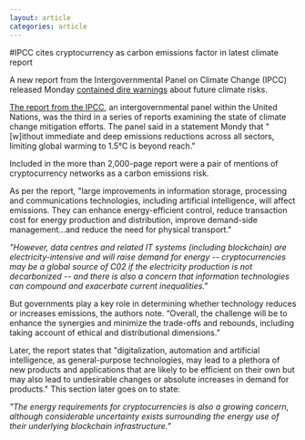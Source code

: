 ```yaml
---
layout: article
categories: article
---
```



#IPCC cites cryptocurrency as carbon emissions factor in latest climate report

A new report from the Intergovernmental Panel on Climate Change (IPCC) released Monday [contained dire warnings](https://www.theguardian.com/environment/2022/apr/04/ipcc-report-now-or-never-if-world-stave-off-climate-disaster) about future climate risks.

[The report from the IPCC](https://report.ipcc.ch/ar6wg3/pdf/IPCC_AR6_WGIII_FinalDraft_FullReport.pdf), an intergovernmental panel within the United Nations, was the third in a series of reports examining the state of climate change mitigation efforts. The panel said in a statement Mondy that "[w]ithout immediate and deep emissions reductions across all sectors, limiting global warming to 1.5°C is beyond reach."

Included in the more than 2,000-page report were a pair of mentions of cryptocurrency networks as a carbon emissions risk. 

As per the report, "large improvements in information storage, processing and communications technologies, including artificial intelligence, will affect emissions. They can enhance energy-efficient control, reduce transaction cost for energy production and distribution, improve demand-side management...and reduce the need for physical transport."

*"However, data centres and related IT systems (including blockchain) are electricity-intensive and will raise demand for energy -- cryptocurrencies may be a global source of C02 if the electricity production is not decarbonized -- and there is also a concern that information technologies can compound and exacerbate current inequalities."*  

But governments play a key role in determining whether technology reduces or increases emissions, the authors note. “Overall, the challenge will be to enhance the synergies and minimize the trade-offs and rebounds, including taking account of ethical and distributional dimensions.”

Later, the report states that "digitalization, automation and artificial intelligence, as general-purpose technologies, may lead to a plethora of new products and applications that are likely to be efficient on their own but may also lead to undesirable changes or absolute increases in demand for products." This section later goes on to state:

*"The energy requirements for cryptocurrencies is also a growing concern, although considerable uncertainty exists surrounding the energy use of their underlying blockchain infrastructure."*